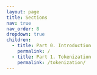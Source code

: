 ```yaml
---
layout: page
title: Sections
nav: true
nav_order: 8
dropdown: true
children:
  - title: Part 0. Introduction
    permalink: /
  - title: Part 1. Tokenization
    permalink: /tokenization/
---
```

